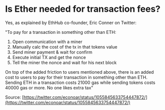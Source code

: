 # Is Ether needed for transaction fees?

Yes, as explained by EthHub co-founder, Eric Conner on Twitter:

"To pay for a transaction in something other than ETH:

1. Open communication with a miner 
2. Manually calc the cost of the tx in that tokens value
3. Send miner payment & wait for confirm
4. Execute initial TX and get the nonce
5. Tell the miner the nonce and wait for his next block

On top of the added friction to users mentioned above, there is an added cost to users to pay for their transaction in something other than ETH. Sending ETH in a transaction costs 21000 gas while sending tokens costs 40000 gas or more. No one likes extra tax"

Source: [https://twitter.com/econoar/status/1055845633754447872/](https://twitter.com/econoar/status/1055845633754447872/)

